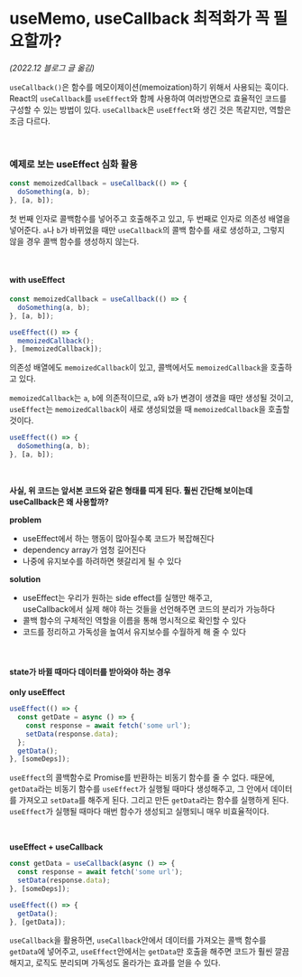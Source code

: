# useMemo, useCallback 최적화가 꼭 필요할까?

_(2022.12 블로그 글 옮김)_

`useCallback()`은 함수를 메모이제이션(memoization)하기 위해서 사용되는 훅이다. React의 `useCallback`를 `useEffect`와 함께 사용하여 여러방면으로 효율적인 코드를 구성할 수 있는 방법이 있다. `useCallback`은 `useEffect`와 생긴 것은 똑같지만, 역할은 조금 다르다.

<br>

### 예제로 보는 useEffect 심화 활용

```jsx
const memoizedCallback = useCallback(() => {
  doSomething(a, b);
}, [a, b]);
```

첫 번째 인자로 콜백함수를 넣어주고 호출해주고 있고, 두 번째로 인자로 의존성 배열을 넣어준다. `a`나 `b`가 바뀌었을 때만 `useCallback`의 콜백 함수를 새로 생성하고, 그렇지 않을 경우 콜백 함수를 생성하지 않는다.

<br>

#### with useEffect

```jsx
const memoizedCallback = useCallback(() => {
  doSomething(a, b);
}, [a, b]);

useEffect(() => {
  memoizedCallback();
}, [memoizedCallback]);
```

의존성 배열에도 `memoizedCallback`이 있고, 콜백에서도 `memoizedCallback`을 호출하고 있다.

`memoizedCallback`는 `a`, `b`에 의존적이므로, `a`와 `b`가 변경이 생겼을 때만 생성될 것이고, `useEffect`는 `memoizedCallback`이 새로 생성되었을 때 `memoizedCallback`을 호출할 것이다.

```jsx
useEffect(() => {
  doSomething(a, b);
}, [a, b]);
```

<br>

**사실, 위 코드는 앞서본 코드와 같은 형태를 띠게 된다. 훨씬 간단해 보이는데 useCallback은 왜 사용할까?**

**problem**

- useEffect에서 하는 행동이 많아질수록 코드가 복잡해진다
- dependency array가 엄청 길어진다
- 나중에 유지보수를 하려하면 헷갈리게 될 수 있다

**solution**

- useEffect는 우리가 원하는 side effect를 실행만 해주고,  
  useCallback에서 실제 해야 하는 것들을 선언해주면 코드의 분리가 가능하다
- 콜백 함수의 구체적인 역할을 이름을 통해 명시적으로 확인할 수 있다
- 코드를 정리하고 가독성을 높여서 유지보수를 수월하게 해 줄 수 있다

<br>

#### state가 바뀔 때마다 데이터를 받아와야 하는 경우

**only useEffect**

```jsx
useEffect(() => {
  const getDate = async () => {
    const response = await fetch('some url');
    setData(response.data);
  };
  getData();
}, [someDeps]);
```

`useEffect`의 콜백함수로 Promise를 반환하는 비동기 함수를 줄 수 없다. 때문에, `getData`라는 비동기 함수를 `useEffect`가 실행될 때마다 생성해주고, 그 안에서 데이터를 가져오고 `setData`를 해주게 된다. 그리고 만든 `getData`라는 함수를 실행하게 된다. `useEffect`가 실행될 때마다 매번 함수가 생성되고 실행되니 매우 비효율적이다.

<br>

**useEffect + useCallback**

```jsx
const getData = useCallback(async () => {
  const response = await fetch('some url');
  setData(response.data);
}, [someDeps]);

useEffect(() => {
  getData();
}, [getData]);
```

`useCallback`을 활용하면, `useCallback`안에서 데이터를 가져오는 콜백 함수를 `getData`에 넣어주고, `useEffect`안에서는 `getData`만 호출을 해주면 코드가 훨씬 깔끔해지고, 로직도 분리되며 가독성도 올라가는 효과를 얻을 수 있다.
